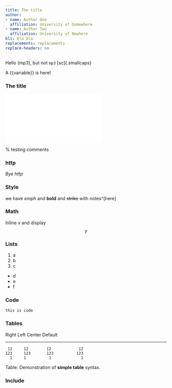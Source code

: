 ```yaml
---
title: The title
author:
- name: Author One
  affiliation: University of Somewhere
- name: Author Two
  affiliation: University of Nowhere
bli: Bla bla
replacements: replacements
replace-headers: no
---
```


Hello (mp3), but not `mp3` [sc]{.smallcaps}

A {{variable}} is here!

### The title

![bla](img/x.pdf)

% testing comments

### http

_Bye http_

### Style

we have _emph_ and **bold** and ~~strike~~ with notes^[here]

### Math

Inline $x$ and display $$y$$

### Lists

1. a
2. b
3. c

- d
- e
- f

### Code

```
this is code
```

### Tables

  Right     Left     Center     Default
-------     ------ ----------   -------
     12     12        12            12
    123     123       123          123
      1     1          1             1

Table:  Demonstration of __simple table__ syntax.

### Include

```{include="include.txt" from=2 to=-1}
```
